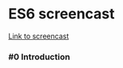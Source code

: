 <h1>ES6 screencast</h1>

<a target="_blank" href="https://www.youtube.com/watch?v=4YfsAz-sNAo&list=PLqHlAwsJRxAOpWPtj2T6HhSzX-lKmKV2q&index=1">Link to screencast</a>

<h3>#0 Introduction</h3>